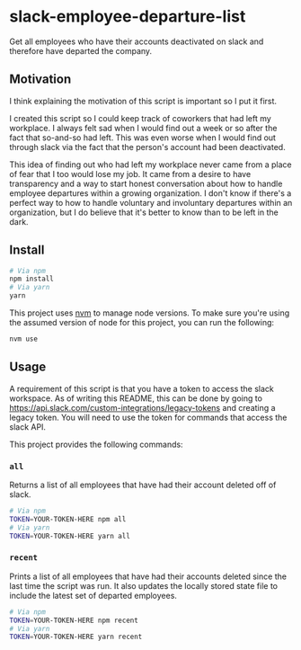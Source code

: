 # slack-employee-departure-list

Get all employees who have their accounts deactivated on slack and therefore have departed the company.

## Motivation

I think explaining the motivation of this script is important so I put it first.

I created this script so I could keep track of coworkers that had left my workplace. I always felt sad when I would find out a week or so after the fact that so-and-so had left. This was even worse when I would find out through slack via the fact that the person's account had been deactivated.

This idea of finding out who had left my workplace never came from a place of fear that I too would lose my job. It came from a desire to have transparency and a way to start honest conversation about how to handle employee departures within a growing organization. I don't know if there's a perfect way to how to handle voluntary and involuntary departures within an organization, but I do believe that it's better to know than to be left in the dark.

## Install

```bash
# Via npm
npm install
# Via yarn
yarn
```

This project uses [nvm](https://github.com/creationix/nvm) to manage node versions. To make sure you're using the assumed version of node for this project, you can run the following:

```bash
nvm use
```

## Usage

A requirement of this script is that you have a token to access the slack workspace. As of writing this README, this can be done by going to https://api.slack.com/custom-integrations/legacy-tokens and creating a legacy token. You will need to use the token for commands that access the slack API.

This project provides the following commands:

### `all`

Returns a list of all employees that have had their account deleted off of slack.

```bash
# Via npm
TOKEN=YOUR-TOKEN-HERE npm all
# Via yarn
TOKEN=YOUR-TOKEN-HERE yarn all
```

### `recent`

Prints a list of all employees that have had their accounts deleted since the last time the script was run. It also updates the locally stored state file to include the latest set of departed employees.

```bash
# Via npm
TOKEN=YOUR-TOKEN-HERE npm recent
# Via yarn
TOKEN=YOUR-TOKEN-HERE yarn recent
```
